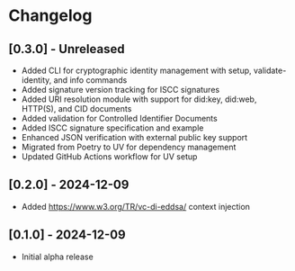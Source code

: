 # Changelog

## [0.3.0] - Unreleased

- Added CLI for cryptographic identity management with setup, validate-identity, and info commands
- Added signature version tracking for ISCC signatures
- Added URI resolution module with support for did:key, did:web, HTTP(S), and CID documents
- Added validation for Controlled Identifier Documents
- Added ISCC signature specification and example
- Enhanced JSON verification with external public key support
- Migrated from Poetry to UV for dependency management
- Updated GitHub Actions workflow for UV setup

## [0.2.0] - 2024-12-09

- Added https://www.w3.org/TR/vc-di-eddsa/ context injection

## [0.1.0] - 2024-12-09

- Initial alpha release
